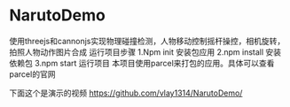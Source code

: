 # NarutoDemo
使用threejs和cannonjs实现物理碰撞检测，人物移动控制摇杆操控，相机旋转，拍照人物动作图片合成
运行项目步骤
1.Npm init 安装包应用
2.npm install 安装依赖包
3.npm start 运行项目
本项目使用parcel来打包的应用。具体可以查看parcel的官网

下面这个是演示的视频
https://github.com/vlay1314/NarutoDemo/
